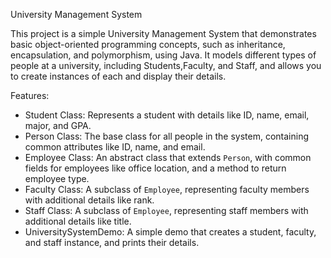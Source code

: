 University Management System

This project is a simple University Management System that demonstrates basic object-oriented programming concepts, such as inheritance, encapsulation, and polymorphism, using Java. It models different types of people at a university, including Students,Faculty, and Staff, and allows you to create instances of each and display their details.

 Features:
- Student Class: Represents a student with details like ID, name, email, major, and GPA.
- Person Class: The base class for all people in the system, containing common attributes like ID, name, and email.
- Employee Class: An abstract class that extends `Person`, with common fields for employees like office location, and a method to return employee type.
- Faculty Class: A subclass of `Employee`, representing faculty members with additional details like rank.
- Staff Class: A subclass of `Employee`, representing staff members with additional details like title.
- UniversitySystemDemo: A simple demo that creates a student, faculty, and staff instance, and prints their details.



